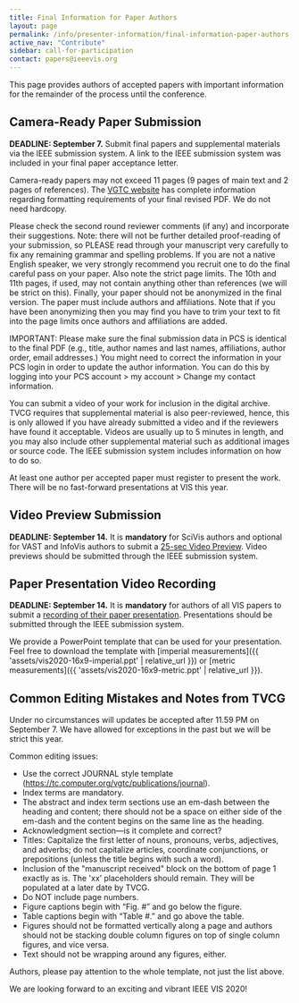 ```yaml
---
title: Final Information for Paper Authors
layout: page
permalink: /info/presenter-information/final-information-paper-authors
active_nav: "Contribute"
sidebar: call-for-participation
contact: papers@ieeevis.org
---
```


This page provides authors of accepted papers with important information for the remainder of the process until the conference.

## Camera-Ready Paper Submission

**DEADLINE: September 7.** Submit final papers and supplemental materials via the IEEE submission system. A link to the IEEE submission system was included in your final paper acceptance letter.

Camera-ready papers may not exceed 11 pages (9 pages of main text and 2 pages of references). The [VGTC website](https://tc.computer.org/vgtc/publications/journal) has complete information regarding formatting requirements of your final revised PDF. We do not need hardcopy.

Please check the second round reviewer comments (if any) and incorporate their suggestions. Note: there will not be further detailed proof-reading of your submission, so PLEASE read through your manuscript very carefully to fix any remaining grammar and spelling problems. If you are not a native English speaker, we very strongly recommend you recruit one to do the final careful pass on your paper. Also note the strict page limits. The 10th and 11th pages, if used, may not contain anything other than references (we will be strict on this). Finally, your paper should not be anonymized in the final version. The paper must include authors and affiliations. Note that if you have been anonymizing then you may find you have to trim your text to fit into the page limits once authors and affiliations are added.

IMPORTANT: Please make sure the final submission data in PCS is identical to the final PDF (e.g., title, author names and last names, affiliations, author order, email addresses.) You might need to correct the information in your PCS login in order to update the author information. You can do this by logging into your PCS account > my account > Change my contact information.

You can submit a video of your work for inclusion in the digital archive. TVCG requires that supplemental material is also peer-reviewed, hence, this is only allowed if you have already submitted a video and if the reviewers have found it acceptable. Videos are usually up to 5 minutes in length, and you may also include other supplemental material such as additional images or source code. The IEEE submission system includes information on how to do so.

At least one author per accepted paper must register to present the work. There will be no fast-forward presentations at VIS this year.

## Video Preview Submission

**DEADLINE: September 14.** It is **mandatory** for SciVis authors and optional for VAST and InfoVis authors to submit a [25-sec Video Preview](/year/2020/info/presenter-information/fast-forward-and-video-previews). Video previews should be submitted through the IEEE submission system.

## Paper Presentation Video Recording

**DEADLINE: September 14.** It is **mandatory** for authors of all VIS papers to submit a [recording of their paper presentation](/year/2020/info/presenter-information/talk-recording-guide). Presentations should be submitted through the IEEE submission system.

We provide a PowerPoint template that can be used for your presentation.  Feel free to download the template with [imperial measurements]({{ 'assets/vis2020-16x9-imperial.ppt' | relative_url }}) or [metric measurements]({{ 'assets/vis2020-16x9-metric.ppt' | relative_url }}).

## Common Editing Mistakes and Notes from TVCG

Under no circumstances will updates be accepted after 11.59 PM on September 7. We have allowed for exceptions in the past but we will be strict this year.  

Common editing issues: 
* Use the correct JOURNAL style template (https://tc.computer.org/vgtc/publications/journal).
* Index terms are mandatory.
* The abstract and index term sections use an em-dash between the heading and content; there should not be a space on either side of the em-dash and the content begins on the same line as the heading.
* Acknowledgment section—is it complete and correct?
* Titles: Capitalize the first letter of nouns, pronouns, verbs, adjectives, and adverbs; do not capitalize articles, coordinate conjunctions, or prepositions (unless the title begins with such a word).
* Inclusion of the "manuscript received" block on the bottom of page 1 exactly as is. The 'xx’ placeholders should remain. They will be populated at a later date by TVCG. 
* Do NOT include page numbers.
* Figure captions begin with “Fig. #” and go below the figure.
* Table captions begin with “Table #.” and go above the table.
* Figures should not be formatted vertically along a page and authors should not be stacking double column figures on top of single column figures, and vice versa. 
* Text should not be wrapping around any figures, either.

Authors, please pay attention to the whole template, not just the list above.

We are looking forward to an exciting and vibrant IEEE VIS 2020!
